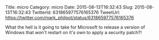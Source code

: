 Title: micro
Category: micro
Date: 2015-08-13T16:32:43
Slug: 2015-08-13T16:32:43
TwitterId: 631865977576165376
TweetUrl: https://twitter.com/mark_philpot/status/631865977576165376

What the hell is it going to take for Microsoft to release a version of Windows that *won't* restart on it's own to apply a security patch?!